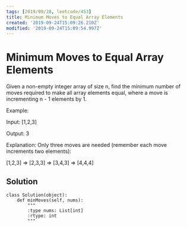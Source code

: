 ```yaml
---
tags: [2019/09/28, leetcode/453]
title: Minimum Moves to Equal Array Elements
created: '2019-09-24T15:09:26.210Z'
modified: '2019-09-24T15:09:54.997Z'
---
```


# Minimum Moves to Equal Array Elements

Given a non-empty integer array of size n, find the minimum number of moves required to make all array elements equal, where a move is incrementing n - 1 elements by 1.

Example:

Input:
[1,2,3]

Output:
3

Explanation:
Only three moves are needed (remember each move increments two elements):

[1,2,3]  =>  [2,3,3]  =>  [3,4,3]  =>  [4,4,4]

## Solution

```
class Solution(object):
    def minMoves(self, nums):
        """
        :type nums: List[int]
        :rtype: int
        """
        
```
